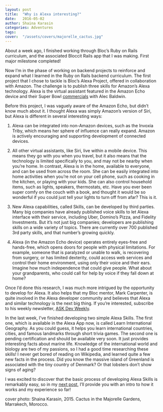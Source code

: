 ```yaml
---
layout: post
title:  "Why is Alexa interesting?"
date:   2016-05-02
author: Shaina Karasin
categories: Adventures
tags:	
cover:  "/assets/covers/majorelle_cactus.jpg"
---
```

About a week ago, I finished working through Bloc’s Ruby on Rails curriculum, and the associated Bloccit Rails app that I was making. First major milestone completed!

Now I’m in the phase of working on backend projects to reinforce and expand what I learned in the Ruby on Rails backend curriculum. The first project that I chose to tackle is Bloc’s Alexa Project, offered in collaboration with Amazon. The challenge is to publish three skills for Amazon’s Alexa technology. Alexa is the virtual assistant featured in the Amazon Echo device and their Super Bowl [commercials]( https://www.youtube.com/watch?v=qTz5jAn-XX8) with Alec Baldwin.

Before this project, I was vaguely aware of the Amazon Echo, but didn’t know much about it. I thought Alexa was simply Amazon’s version of Siri, but Alexa is different in several interesting ways: 

1.	Alexa can be integrated into non-Amazon devices, such as the Invoxia Triby, which means her sphere of influence can really expand. Amazon is actively encouraging and supporting development of connected devices.

2.	All other virtual assistants, like Siri, live within a mobile device. This means they go with you when you travel, but it also means that the technology is limited specifically to you, and may not be nearby when you’re home. In contrast, Alexa is in the home, available to everyone, and can be used from across the room. She can be easily integrated into home activities when you’re not on your cell phone, such as cooking in the kitchen, or playing with your kids. She can also control household items, such as lights, speakers, thermostats, etc. Have you ever been super comfy on the couch with a book, and thought it would be so wonderful if you could just tell your lights to turn off from afar? This is it.

3.	New Alexa capabilities, called Skills, can be developed by third parties. Many big companies have already published voice skills to let Alexa interface with their service, including Uber, Domino’s Pizza, and Fidelity Investments. But it’s not just big companies; developers are publishing skills on a wide variety of topics. There are currently over 700 published 3rd party skills, and that number’s growing quickly.

4.	Alexa (in the Amazon Echo device) operates entirely eyes-free and hands-free, which opens doors for people with physical limitations. For example, someone that is paralyzed or unable to walk, is recovering from surgery, or has limited dexterity, could access web services and control their home environment, using only their voice and their ears. Imagine how much independence that could give people. What about your grandparents, who could call for help by voice if they fall down at home?

Once I’d done this research, I was much more intrigued by the opportunity to develop for Alexa. It also helps that my Bloc mentor, Mark Carpenter, is quite involved in the Alexa developer community and believes that Alexa and similar technology is the next big thing. If you’re interested, subscribe to his weekly newsletter, [ASK Dev Weekly](http://http://askdevweekly.com/).

In the last week, I’ve finished developing two simple Alexa Skills. The first one, which is available in the Alexa App now, is called Learn International Geography. As you could guess, it helps you learn international countries, cities, and famous landmarks through short trivia games. The second one is pending certification and should be available very soon. It just provides interesting facts about marine life. Knowledge of the international world and biology are two of my passions, so I had a good time researching these skills! I never get bored of reading on Wikipedia, and learned quite a few new facts in the process. Did you know the massive island of Greenland is associated with the tiny country of Denmark? Or that lobsters don’t show signs of aging?

I was excited to discover that the basic process of developing Alexa Skills is remarkably easy, so in my [next post](/adventures/2016/05/04/developing-2-skills-for-alexa.html), I’ll provide you with an intro to how it works and my experience so far!

cover photo: Shaina Karasin, 2015. Cactus in the Majorelle Gardens, Marrakech, Morocco.